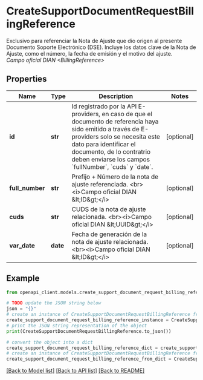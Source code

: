 # CreateSupportDocumentRequestBillingReference

Exclusivo para referenciar la Nota de Ajuste que dio origen al presente Documento Soporte Electrónico (DSE). Incluye los datos clave de la Nota de Ajuste, como el número, la fecha de emisión y el motivo del ajuste. <br><i>Campo oficial DIAN &lt;BillingReference&gt;</i>

## Properties

Name | Type | Description | Notes
------------ | ------------- | ------------- | -------------
**id** | **str** | Id registrado por la API E-providers, en caso de que el documento de referencia haya sido emitido a través de E-providers solo se necesita este dato para identificar el documento, de lo contratrio deben enviarse los campos &#x60;fullNumber&#x60;, &#x60;cuds&#x60; y &#x60;date&#x60;. | [optional] 
**full_number** | **str** | Prefijo + Número de la nota de ajuste referenciada. &lt;br&gt;&lt;i&gt;Campo oficial DIAN &amp;lt;ID&amp;gt;&lt;/i&gt; | [optional] 
**cuds** | **str** | CUDS de la nota de ajuste relacionada. &lt;br&gt;&lt;i&gt;Campo oficial DIAN &amp;lt;UUID&amp;gt;&lt;/i&gt; | [optional] 
**var_date** | **date** | Fecha de generación de la nota de ajuste relacionada. &lt;br&gt;&lt;i&gt;Campo oficial DIAN &amp;lt;ID&amp;gt;&lt;/i&gt; | [optional] 

## Example

```python
from openapi_client.models.create_support_document_request_billing_reference import CreateSupportDocumentRequestBillingReference

# TODO update the JSON string below
json = "{}"
# create an instance of CreateSupportDocumentRequestBillingReference from a JSON string
create_support_document_request_billing_reference_instance = CreateSupportDocumentRequestBillingReference.from_json(json)
# print the JSON string representation of the object
print(CreateSupportDocumentRequestBillingReference.to_json())

# convert the object into a dict
create_support_document_request_billing_reference_dict = create_support_document_request_billing_reference_instance.to_dict()
# create an instance of CreateSupportDocumentRequestBillingReference from a dict
create_support_document_request_billing_reference_from_dict = CreateSupportDocumentRequestBillingReference.from_dict(create_support_document_request_billing_reference_dict)
```
[[Back to Model list]](../README.md#documentation-for-models) [[Back to API list]](../README.md#documentation-for-api-endpoints) [[Back to README]](../README.md)


